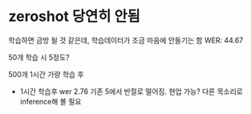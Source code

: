# zeroshot 당연히 안됨 
학습하면 금방 될 것 같은데, 학습데이터가 조금 마음에 안들기는 함
WER: 44.67


50개 학습 시  5정도?

500개 1시간 가량 학습 후

- 1시간 학습후 wer 2.76 기존 5에서 반절로 떨어짐. 현업 가능? 다른 목소리로 inference해 볼 필요
